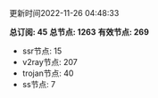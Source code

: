 更新时间2022-11-26 04:48:33

**总订阅: 45**
**总节点: 1263**
**有效节点: 269**
- ssr节点: 15
- v2ray节点: 207
- trojan节点: 40
- ss节点: 7
